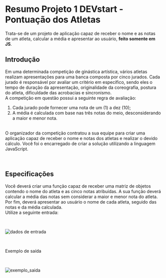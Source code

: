 # Resumo Projeto 1 DEVstart - Pontuação dos Atletas
Trata-se de um projeto de aplicação capaz de receber o nome e as notas de um atleta, calcular a média e apresentar ao usuário, <strong>feito somente em JS</strong>.

<h2>Introdução</h2>
<p>

Em uma determinada competição de ginástica artística, vários atletas realizam apresentações para uma banca composta por cinco jurados. Cada jurado é responsável por avaliar um critério em específico, sendo eles o tempo de duração da apresentação, originalidade da coreografia, postura do atleta, dificuldade das acrobacias e sincronismo.<br>
A competição em questão possui a seguinte regra de avaliação:<br>
<ol>
  <li>Cada jurado pode fornecer uma nota de um (1) a dez (10);</li>
  <li>A média é calculada com base nas três notas do meio, desconsiderando a maior e menor nota.</li>
  </ol>
  <br>
O organizador da competição contratou a sua equipe para criar uma aplicação capaz de receber o nome e notas dos atletas e realizar o devido cálculo. Você foi o encarregado de criar a solução utilizando a linguagem JavaScript.
</p><br>

<h2>Especificações</h2>
<p>
Você deverá criar uma função capaz de receber uma matriz de objetos contendo o nome do atleta e as cinco notas atribuídas. A sua função deverá calcular a média das notas sem considerar a maior e menor nota do atleta. Por fim, deverá apresentar ao usuário o nome de cada atleta, seguido das notas e da média calculada.<br>
Utilize a seguinte entrada:
</p>

<br>

![dados de entrada](https://user-images.githubusercontent.com/105760259/211880054-459c80f2-5302-46ac-a3af-f27cdf8001cc.png)

<br>

<p> Exemplo de saída </p>
<br>

![exemplo_saida](https://user-images.githubusercontent.com/105760259/211880567-f9005821-abd7-4ac2-837b-fe939fb2a11c.png)
